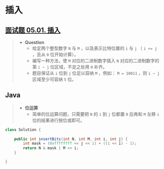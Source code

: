 # 插入

## [面试题 05.01. 插入](https://leetcode.cn/problems/insert-into-bits-lcci/)

> - **Question**
>   - 给定两个整型数字 `N` 与 `M` ，以及表示比特位置的 `i` 与 `j` （ `i <= j` ，且从 `0` 位开始计算）。
>   - 编写一种方法，使 `M` 对应的二进制数字插入 `N` 对应的二进制数字的第 `i ~ j` 位区域，不足之处用 `0` 补齐。
>   - 题目保证从 `i` 位到 `j` 位足以容纳 `M` ，例如： `M = 10011` ，则 `i ~ j` 区域至少可容纳 `5` 位。

## Java

> - **位运算**
>   - 简单的位运算问题，只需要把 `N` 的 `i` 到 `j` 位都置 `0` 后再和 `M` 左移 `i` 位的结果进行按位或即可。

```java
class Solution {
    
    public int insertBits(int N, int M, int i, int j) {
        int mask = (0xffffffff << j << 1) + ((1 << i) - 1);
        return N & mask | M << i;
    }

}
```
